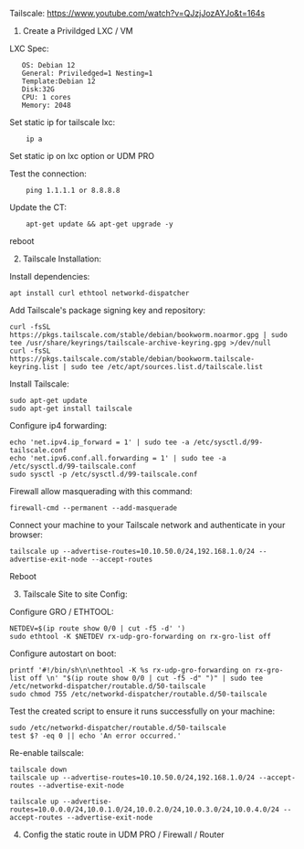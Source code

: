Tailscale: https://www.youtube.com/watch?v=QJzjJozAYJo&t=164s

1. Create a Privildged LXC / VM

LXC Spec:
    
       OS: Debian 12
       General: Priviledged=1 Nesting=1
       Template:Debian 12
       Disk:32G
       CPU: 1 cores
       Memory: 2048

Set static ip for tailscale lxc:
  
        ip a

Set static ip on lxc option or UDM PRO

Test the connection: 

        ping 1.1.1.1 or 8.8.8.8

Update the CT:

        apt-get update && apt-get upgrade -y

reboot

2. Tailscale Installation:

Install dependencies:
  
    apt install curl ethtool networkd-dispatcher

Add Tailscale's package signing key and repository:

    curl -fsSL https://pkgs.tailscale.com/stable/debian/bookworm.noarmor.gpg | sudo tee /usr/share/keyrings/tailscale-archive-keyring.gpg >/dev/null
    curl -fsSL https://pkgs.tailscale.com/stable/debian/bookworm.tailscale-keyring.list | sudo tee /etc/apt/sources.list.d/tailscale.list

Install Tailscale:

    sudo apt-get update
    sudo apt-get install tailscale

Configure ip4 forwarding:

    echo 'net.ipv4.ip_forward = 1' | sudo tee -a /etc/sysctl.d/99-tailscale.conf
    echo 'net.ipv6.conf.all.forwarding = 1' | sudo tee -a /etc/sysctl.d/99-tailscale.conf
    sudo sysctl -p /etc/sysctl.d/99-tailscale.conf

Firewall allow masquerading with this command: 

    firewall-cmd --permanent --add-masquerade

Connect your machine to your Tailscale network and authenticate in your browser:
  
    tailscale up --advertise-routes=10.10.50.0/24,192.168.1.0/24 --advertise-exit-node --accept-routes

Reboot

3. Tailscale Site to site Config:

Configure GRO / ETHTOOL:

    NETDEV=$(ip route show 0/0 | cut -f5 -d' ')
    sudo ethtool -K $NETDEV rx-udp-gro-forwarding on rx-gro-list off

Configure autostart on boot:

    printf '#!/bin/sh\n\nethtool -K %s rx-udp-gro-forwarding on rx-gro-list off \n' "$(ip route show 0/0 | cut -f5 -d" ")" | sudo tee /etc/networkd-dispatcher/routable.d/50-tailscale
    sudo chmod 755 /etc/networkd-dispatcher/routable.d/50-tailscale

Test the created script to ensure it runs successfully on your machine:

    sudo /etc/networkd-dispatcher/routable.d/50-tailscale
    test $? -eq 0 || echo 'An error occurred.'

Re-enable tailscale:

    tailscale down
    tailscale up --advertise-routes=10.10.50.0/24,192.168.1.0/24 --accept-routes --advertise-exit-node 

```
tailscale up --advertise-routes=10.0.0.0/24,10.0.1.0/24,10.0.2.0/24,10.0.3.0/24,10.0.4.0/24 --accept-routes --advertise-exit-node
```

4. Config the static route in UDM PRO / Firewall / Router
